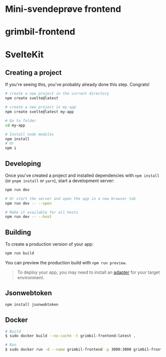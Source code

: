 # Mini-svendeprøve frontend

# grimbil-frontend

# SvelteKit
## Creating a project

If you're seeing this, you've probably already done this step. Congrats!

```bash
# create a new project in the current directory
npm create svelte@latest

# create a new project in my-app
npm create svelte@latest my-app

# Go to folder
cd my-app

# Install node modules
npm install 
# Or
npm i
```

## Developing

Once you've created a project and installed dependencies with `npm install` (or `pnpm install` or `yarn`), start a development server:

```bash
npm run dev

# Or start the server and open the app in a new browser tab
npm run dev -- --open

# Make it available for all hosts
npm run dev -- --host
```

## Building

To create a production version of your app:

```bash
npm run build
```

You can preview the production build with `npm run preview`.

> To deploy your app, you may need to install an [adapter](https://kit.svelte.dev/docs/adapters) for your target environment.

## Jsonwebtoken
```bash
npm install jsonwebtoken
```

## Docker
```bash
# Build
$ sudo docker build --no-cache -t grimbil-frontend:latest .

# Run
$ sudo docker run -d --name grimbil-frontend -p 3000:3000 grimbil-frontend:latest
```